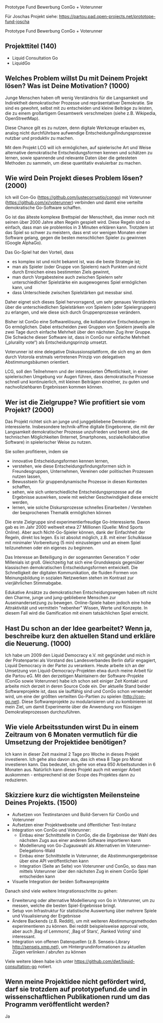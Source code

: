 Prototype Fund Bewerbung ConGo + Voterunner

Für Joschas Projekt siehe: https://partou.pad.open-projects.net/prototope-fund-joscha

Prototype Fund Bewerbung ConGo + Voterunner

## Projekttitel (140)

* Liquid Consultation Go
* LiquidGo

## Welches Problem willst Du mit Deinem Projekt lösen? Was ist Deine Motivation? (1000)

Junge Menschen haben oft wenig Verständnis für die Langsamkeit und Indirektheit demokratischer Prozesse und repräsentativer Demokratie. Sie sind es gewohnt, selbst mit zu entscheiden und kleine Beiträge zu leisten, die zu einem großartigem Gesamtwerk verschmelzen (siehe z.B. Wikipedia, OpenStreetMap).

Diese Chance gilt es zu nutzen, denn digitale Werkzeuge erlauben es, analog nicht durchführbare aufwendige Entscheidungsfindungsprozesse nutzbar und produktiv zu machen.

Mit dem Projekt LCG will ich ermöglichen, auf spielerische Art und Weise alternative demokratische Entscheidungsformen kennen und schätzen zu lernen, sowie spannende und relevante Daten über die getesteten Methoden zu sammeln, um diese quantitativ evaluierbar zu machen.

## Wie wird Dein Projekt dieses Problem lösen? (2000)

Ich will Con-Go (https://github.com/justecorruptio/congo) mit Voterunner (https://github.com/xi/voterunner) verbinden und damit eine verteilte demokratische Go-Software schaffen.

Go ist das älteste komplexe Brettspiel der Menschheit, das immer noch mit seinen über 2000 Jahre alten Regeln gespielt wird. Diese Regeln sind so einfach, dass man sie problemlos in 3 Minuten erklären kann. Trotzdem ist das Spiel so schwer zu meistern, dass erst vor wenigen Monaten einer  Software gelang,  gegen die besten menschlichen Spieler zu gewinnen (Google AlphaGo).

Das Go-Spiel hat den Vorteil, dass
* es komplex ist und nicht bekannt ist, was die beste Strategie ist;
* man als Spieler (oder Gruppe von Spielern) nach Punkten und nicht durch Erreichen eines bestimmten Ziels gewinnt,
* man durch Vorgabesteine auch zwischen Spielern sehr unterschiedlicher Spielstärke ein ausgewogenes Spiel ermöglichen kann, und
* dass Unterschiede zwischen Spielstärken gut messbar sind.

Daher eignet sich dieses Spiel hervorragend, um sehr genaues Verständnis über die unterschiedlichen Spielstärken von Spielern (oder Spielergruppen) zu erlangen, und wie diese sich durch Gruppenprozesse verändern.

Bisher ist ConGo eine Softwarelösung, die kollaborative Entscheidungen in Go ermöglichen. Dabei entscheiden zwei Gruppen von Spielern jeweils alle zwei Tage durch einfache Mehrheit über den nächsten Zug ihrer Gruppe. Die Schwäche dieser Software ist, dass in ConGo nur einfache Mehrheit („plurality vote“) als Entscheidungsprinzip umsetzt.

Voterunner ist eine delegative Diskussionsplattform, die sich eng an dem durch Votorola erstmals vertretenen Prinzip von delegativen Abstimmungsbäumen orientiert.

LCG, soll den Teilnehmern und der interessierten Öffentlichkeit, in einer spielerischen Umgebung vor Augen führen, dass demokratische Prozesse schnell und kontinuierlich, mit kleinen Beiträgen einzelner, zu guten und nachvollziehbaren Ergebnissen kommen können.

## Wer ist die Zielgruppe? Wie profitiert sie vom Projekt? (2000)

Das Projekt richtet sich an junge und junggebliebene Demokratie-interessierte. Insbesondere technik-affine digitale Eingeborene, die mit der Langsamkeit demokratischer Prozesse unzufrieden und bereit sind, die technischen Möglichkeiten (Internet, Smartphones, soziale/kollaborative Software) in spielerischer Weise zu nutzen.

Sie sollen profitieren, indem sie
* innovative Entscheidungsformen kennen lernen,
* verstehen, wie diese Entscheidungsfindungsformen sich in Freundesgruppen, Unternehmen, Vereinen oder politischen Prozessen nutzen lassen,
* Bewusstsein für gruppendynamische Prozesse in diesen Kontexten schaffen,
* sehen, wie sich unterschiedliche Entscheidungsprozesse auf die Ergebnisse auswirken, sowie mit welcher Geschwindigkeit diese erreicht werden,
* lernen, wie solche Diskursprozesse schnelles Einarbeiten / Verstehen der besprochenen Thematik ermöglichen können

Die erste Zielgruppe sind experimentierfreudige Go-Interessierte. Davon gab es im Jahr 2000 weltweit etwa 27 Millionen (Quelle: Mind Sports Online). Aber auch Nicht-Go-Spieler können, dank der Einfachheit der Regeln, direkt los legen. Es ist absolut möglich, z.B. mit einer Schulklasse mit minimaler Vorbereitung (5 min) einzusteigen und an einem Spiel teilzunehmen oder ein eigenes zu beginnen.

Das Interesse an Beteiligung in der sogenannten Generation Y oder Millenials ist groß. Gleichzeitig hat sich eine Grundskepsis gegenüber klassischen demokratischen Entscheidungsformen entwickelt. Die Schnelligkeit der digitalen Kommunikation, die fluiden Formen von Meinungsbildung in sozialen Netzwerken stehen im Kontrast zur vierjährlichen Stimmabgabe.

Edukative Ansätze zu demokratischen Entscheidungswegen haben oft nicht den Charme, junge und jung-gebliebene Menschen zur Auseinandersetzung zu bewegen. Online-Spiele haben jedoch eine hohe Attraktivität und vermitteln "nebenher" Wissen, Werte und Konzepte. In diesem Fall wird die Gamification mit einem tatsächlichen Spiel erreicht.

## Hast Du schon an der Idee gearbeitet? Wenn ja, beschreibe kurz den aktuellen Stand und erkläre die Neuerung. (1000)

Ich habe um 2009 den Liquid Democracy e.V. mit gegründet und mich in der Piratenpartei als Vorstand des Landesverbandes Berlin dafür engagiert, Liquid Democracy in der Partei zu verankern. Heute arbeite ich an der Umsetzung von Liquid-Democracy-Projekten etwa durch meine Arbeit für die Partou eG. Mit den derzeitigen Maintainern der Software-Projekte (ConGo sowie Voterunner) habe ich schon seit einiger Zeit Kontakt und arbeite mich derzeit in deren Source Code ein. Der aktuelle Stand beider Softwareprojekte ist, dass sie lauffähig sind und ConGo schon verwendet wird, um eine der größten verteilten Go-Partien zu spielen (http://con-go.net). Diese Softwareprojekte zu modularisieren und zu kombinieren ist mein Ziel, um damit Experimente über die Anwendung von flüssigen Demokratieprozessen durchzuführen.

## Wie viele Arbeitsstunden wirst Du in einem Zeitraum von 6 Monaten vermutlich für die Umsetzung der Projektidee benötigen?

Ich kann in dieser Zeit maximal 2 Tage pro Woche in dieses Projekt investieren. Ich gehe also davon aus, das ich etwa 8 Tage pro Monat investieren kann. Das bedeutet, ich gehe von etwa 650 Arbeitsstunden in 6 Monaten aus. Natürlich kann dieses Projekt auch mit weniger Arbeit auskommen - entsprechend ist der Scope des Projektes dann zu reduzieren.

## Skizziere kurz die wichtigsten Meilensteine Deines Projekts. (1500)

* Aufsetzen von Testinstanzen und Build-Servern für ConGo und Voterunner
* Aufsetzen einer Projektwebseite und öffentlicher Test-Instanz
* Integration von ConGo und Voterunner:
    * Einbau einer Schnittstelle in ConGo, die die Ergebnisse der Wahl des nächsten Zugs aus einer anderen Software importieren kann
    * Modellierung von Go-Zugauswahl als Alternativen im Voterunner-Delegations-Wald
    * Einbau einer Schnittstelle in Voterunner, die Abstimmungsergebnisse über eine API veröffentlichen kann
    * Integration (Seite an Seite) von Voterunner und ConGo, so dass man mittels Voterunner über den nächsten Zug in einem ConGo Spiel entscheiden kann
* Visuelle Integration der beiden Softwareprojekte

Danach sind viele weitere Integrationsschritte zu gehen:
* Erweiterung oder alternative Modellierung von Go in Voterunner, um zu messen, welche die besten Spiel-Ergebnisse bringt.
* Setup von Infrastruktur für statistische Auswertung über mehrere Spiele und Visualisierung der Ergebnisse
* Andere Backends (z.B. Reddit), um mit weiteren Abstimmungsmethoden experimentieren zu können. Bei reddit beispielsweise approval vote, aber auch ‚Bag of Lemmons‘, ‚Bag of Stars‘, ‚Ranked Voting‘ sind interessant.
* Integration von offenen Datenquellen (z.B. Senseis-Library http://senseis.xmp.net), um Hintergrundinformationen zu aktuellen Zügen verlinken / abrufen zu können

Viele weitere Ideen habe ich unter https://github.com/dwt/liquid-consultation-go notiert.

## Wenn meine Projektidee nicht gefördert wird, darf sie trotzdem auf prototypefund.de und in wissenschaftlichen Publikationen rund um das Programm veröffentlicht werden?

Ja
